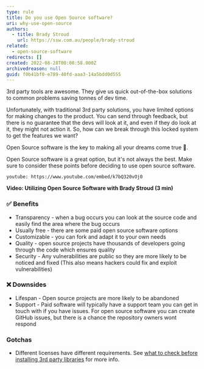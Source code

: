```yaml
---
type: rule
title: Do you use Open Source software?
uri: why-use-open-source
authors:
  - title: Brady Stroud
    url: https://ssw.com.au/people/brady-stroud
related:
  - open-source-software
redirects: []
created: 2022-08-28T00:08:58.000Z
archivedreason: null
guid: f0b41bf0-e789-40fd-aaa3-14a5bdd0d555
---
```


3rd party tools are awesome. They give us quick out-of-the-box solutions to common problems saving tonnes of dev time.

Unfortunately, with traditional 3rd party solutions, you have limited options for making changes to the product. You can send through feedback, but there is no guarantee that the devs will look at it, and even if they do look at it, they might not action it. So, how can we break through this locked system to get the features we want?

Open Source software is the key to making all your dreams come true 🤩.

<!--endintro-->

Open Source software is a great option, but it's not always the best. Make sure to consider these points before deciding to use open source software. 

`youtube: https://www.youtube.com/embed/k7bQ320vOj0`

**Video: Utilizing Open Source Software with Brady Stroud (3 min)**

### ✅ Benefits
- Transparency - when a bug occurs you can look at the source code and easily find the area where the bug occurs
- Usually free - there are some paid open source software options
- Customizable - you can fork and adapt it to your own needs
- Quality - open source projects have thousands of developers going through the code which ensures quality
- Security - Any vulnerabilities are public so they are more likely to be noticed and fixed (This also means hackers could fix and exploit vulnerabilities)

### ❌ Downsides
- Lifespan - Open source projects are more likely to be abandoned
- Support - Paid software will typically have a support team you can get in touch with if you have issues. For open source software you can create GitHub issues, but there is a chance the repository owners wont respond

### Gotchas
- Different licenses have different requirements. See [what to check before installing 3rd party libraries](/installing-3rd-party-libraries#5-is-it-an-appropriate-license) for more info.

